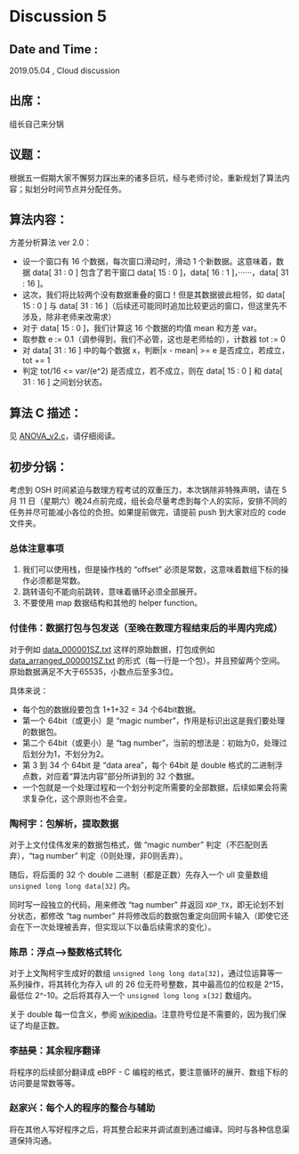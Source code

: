 # Discussion 5

## Date and Time :

2019.05.04 , Cloud discussion

## 出席：

组长自己来分锅

## 议题：

根据五一假期大家不懈努力踩出来的诸多巨坑，经与老师讨论，重新规划了算法内容；拟划分时间节点并分配任务。

## 算法内容：

方差分析算法 ver 2.0：

- 设一个窗口有 16 个数据，每次窗口滑动时，滑动 1 个新数据。这意味着，数据 data[ 31 : 0 ] 包含了若干窗口 data[ 15 : 0 ]，data[ 16 : 1 ]，······，data[ 31 : 16 ]。
- 这次，我们将比较两个没有数据重叠的窗口！但是其数据彼此相邻，如 data[ 15 : 0 ] 与 data[ 31 : 16 ]（后续还可能同时追加比较更远的窗口，但这里先不涉及，除非老师来改需求）
- 对于 data[ 15 : 0 ]，我们计算这 16 个数据的均值 mean 和方差 var。
- 取参数 e := 0.1（调参得到，我们不必管，这也是老师给的），计数器 tot := 0
- 对 data[ 31 : 16 ] 中的每个数据 x，判断|x - mean| >= e 是否成立，若成立，tot += 1
- 判定 tot/16 <= var/(e^2) 是否成立，若不成立，则在 data[ 15 : 0 ] 和 data[ 31 : 16 ] 之间划分状态。

## 算法 C 描述：

见 [ANOVA_v2.c](files/ANOVA_v2.c)，请仔细阅读。

## 初步分锅：

考虑到 OSH 时间紧迫与数理方程考试的双重压力，本次锅除非特殊声明，请在 5 月 11 日（星期六）晚24点前完成，组长会尽量考虑到每个人的实际，安排不同的任务并尽可能减小各位的负担。如果提前做完，请提前 push 到大家对应的 code 文件夹。

### 总体注意事项

1. 我们可以使用栈，但是操作栈的 “offset” 必须是常数，这意味着数组下标的操作必须都是常数。
2. 跳转语句不能向前跳转，意味着循环必须全部展开。
3. 不要使用 map 数据结构和其他的 helper function。

### 付佳伟：数据打包与包发送（至晚在数理方程结束后的半周内完成）

对于例如 [data_000001SZ.txt](files/data_000001SZ.txt) 这样的原始数据，打包成例如[data_arranged_000001SZ.txt](files/data_arranged_000001SZ.txt) 的形式（每一行是一个包）。并且预留两个空间。原始数据满足不大于65535，小数点后至多3位。

具体来说：

- 每个包的数据段要包含 1+1+32 = 34 个64bit数据。
- 第一个 64bit（或更小）是 “magic number”，作用是标识出这是我们要处理的数据包。
- 第二个 64bit（或更小）是 “tag number”，当前的想法是：初始为0，处理过后划分为1，不划分为2。
- 第 3 到 34 个 64bit 是 “data area”，每个 64bit 是 double 格式的二进制浮点数，对应着“算法内容”部分所讲到的 32 个数据。
- 一个包就是一个处理过程和一个划分判定所需要的全部数据，后续如果会将需求复杂化，这个原则也不会变。

### 陶柯宇：包解析，提取数据

对于上文付佳伟发来的数据包格式，做 “magic number” 判定（不匹配则丢弃），“tag number” 判定（0则处理，非0则丢弃）。

随后，将后面的 32 个 double 二进制（都是正数）先存入一个 ull 变量数组 `unsigned long long data[32]` 内。

同时写一段独立的代码，用来修改 “tag number” 并返回 `XDP_TX`，即无论划不划分状态，都修改 “tag number” 并将修改后的数据包重定向回网卡输入（即使它还会在下一次处理被丢弃，但实现以下以备后续需求的变化）。

### 陈昂：浮点—>整数格式转化

对于上文陶柯宇生成好的数组 `unsigned long long data[32]`，通过位运算等一系列操作，将其转化为存入 ull 的 26 位无符号整数，其中最高位的位权是 2^15，最低位 2^-10。之后将其存入一个 `unsigned long long x[32]` 数组内。

关于 double 每一位含义，参阅 [wikipedia](https://en.wikipedia.org/wiki/Double-precision_floating-point_format)。注意符号位是不需要的，因为我们保证了均是正数。

### 李喆昊：其余程序翻译

将程序的后续部分翻译成 eBPF - C 编程的格式，要注意循环的展开、数组下标的访问要是常数等等。

### 赵家兴：每个人的程序的整合与辅助

将在其他人写好程序之后，将其整合起来并调试直到通过编译。同时与各种信息渠道保持沟通。
